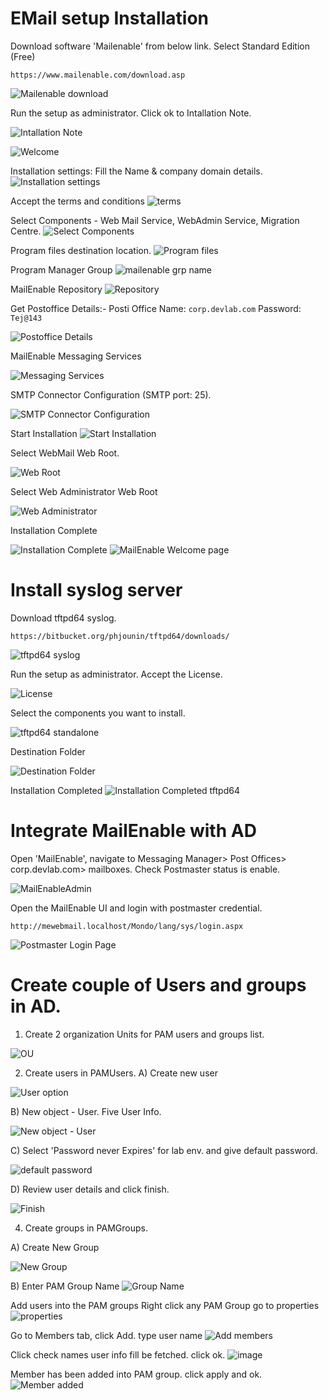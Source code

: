 # EMail setup Installation

Download software 'Mailenable' from below link. Select Standard Edition (Free)

```
https://www.mailenable.com/download.asp
```

![Mailenable download](https://github.com/NallaTeja/CyberArk-PAS/assets/145950340/c633328c-0d56-4562-a857-43535e34c3d4)

Run the setup as administrator. Click ok to Intallation Note.

![Intallation Note](https://github.com/NallaTeja/CyberArk-PAS/assets/145950340/7fe92f51-9592-4c57-a047-1a501a1a20be)

![Welcome](https://github.com/NallaTeja/CyberArk-PAS/assets/145950340/d5520e4d-8251-46cf-91a8-185d35f32bbd)

Installation settings: Fill the Name & company domain details.
![Installation settings](https://github.com/NallaTeja/CyberArk-PAS/assets/145950340/c1d294d9-d7ea-448f-a6f7-1a30553e284f)

Accept the terms and conditions
![terms](https://github.com/NallaTeja/CyberArk-PAS/assets/145950340/9d041640-3292-4a8c-a129-7c0e832d241a)

Select Components - Web Mail Service, WebAdmin Service, Migration Centre.
![Select Components](https://github.com/NallaTeja/CyberArk-PAS/assets/145950340/f941c9dc-d48f-412f-ad01-08b6ee8a9ed4)

Program files destination location.
![Program files](https://github.com/NallaTeja/CyberArk-PAS/assets/145950340/3a0e3b56-b4d2-4ec7-8f68-0a4fa188ab27)

Program Manager Group
![mailenable grp name](https://github.com/NallaTeja/CyberArk-PAS/assets/145950340/f5d4c0e7-6426-492a-8531-9efd10b30171)

MailEnable Repository
![Repository](https://github.com/NallaTeja/CyberArk-PAS/assets/145950340/4d1f7813-a16b-4405-a9bb-e6070eb6eba4)

Get Postoffice Details:-
Posti Office Name: `corp.devlab.com`
Password: `Tej@143`

![Postoffice Details](https://github.com/NallaTeja/CyberArk-PAS/assets/145950340/758184c6-a46a-48e8-b27d-1498bd877222)

MailEnable Messaging Services 

![Messaging Services](https://github.com/NallaTeja/CyberArk-PAS/assets/145950340/2c7aae4c-0293-4685-932d-7767e19a9fe2)

SMTP Connector Configuration (SMTP port: 25).

![SMTP Connector Configuration](https://github.com/NallaTeja/CyberArk-PAS/assets/145950340/7a46c9a5-3847-44bb-b173-8a9da454eecc)

Start Installation
![Start Installation](https://github.com/NallaTeja/CyberArk-PAS/assets/145950340/b0dfbafb-ddaf-42a3-8fb1-abc3354b3f2c)

Select WebMail Web Root.

![Web Root](https://github.com/NallaTeja/CyberArk-PAS/assets/145950340/f89db89b-5921-4e40-95e0-57aae83efa6e)

Select Web Administrator Web Root

![Web Administrator](https://github.com/NallaTeja/CyberArk-PAS/assets/145950340/2a4155bd-0e91-4c5b-af2a-f74f52d22d99)

Installation Complete

![Installation Complete](https://github.com/NallaTeja/CyberArk-PAS/assets/145950340/86b04c77-6070-4d5e-a26b-a912e349a251)
![MailEnable Welcome page](https://github.com/NallaTeja/CyberArk-PAS/assets/145950340/9be558a4-c884-4a99-8b18-98f4d8f0e96f)

# Install syslog server

Download tftpd64 syslog.

```
https://bitbucket.org/phjounin/tftpd64/downloads/
```
![tftpd64 syslog](https://github.com/NallaTeja/CyberArk-PAS/assets/145950340/8a55f355-0451-4aa3-9c7c-c48442708c8f)

Run the setup as administrator. Accept the License.

![License](https://github.com/NallaTeja/CyberArk-PAS/assets/145950340/d69ff402-d860-4750-8485-68deeaab4baa)

Select the components you want to install.

![tftpd64 standalone](https://github.com/NallaTeja/CyberArk-PAS/assets/145950340/86ec5b16-d87b-4e8b-ae08-da7f827b930d)

Destination Folder

![Destination Folder](https://github.com/NallaTeja/CyberArk-PAS/assets/145950340/61a6e235-729a-4d3f-9e8a-4709473fcd33)

Installation Completed
![Installation Completed tftpd64](https://github.com/NallaTeja/CyberArk-PAS/assets/145950340/ce2b4073-ed05-4181-9b5a-ab50daad9b72)

# Integrate MailEnable with AD

Open 'MailEnable', navigate to Messaging Manager> Post Offices> corp.devlab.com> mailboxes. Check Postmaster status is enable.

![MailEnableAdmin](https://github.com/NallaTeja/CyberArk-PAS/assets/145950340/f3874ece-55c1-474c-b7c1-3f73a50c35c3)

Open the MailEnable UI and login with postmaster credential.

```
http://mewebmail.localhost/Mondo/lang/sys/login.aspx
```

![Postmaster Login Page](https://github.com/NallaTeja/CyberArk-PAS/assets/145950340/94bb2c4f-b804-434b-aac2-277cbb5f55e9)

# Create couple of Users and groups in AD.

1. Create 2 organization Units for PAM users and groups list.

![OU](https://github.com/NallaTeja/CyberArk-PAS/assets/145950340/977094aa-0bcb-448c-8879-fe03a08d822d)

2. Create users in PAMUsers.
A) Create new user

![User option](https://github.com/NallaTeja/CyberArk-PAS/assets/145950340/aede61b2-db43-4f3c-afdf-440213c0fb4d)

B) New object - User. Five User Info.

![New object - User](https://github.com/NallaTeja/CyberArk-PAS/assets/145950340/4357b6f0-6913-43b2-910c-9a36038a8d25)

C) Select 'Password never Expires' for lab env. and give default password.

![default password](https://github.com/NallaTeja/CyberArk-PAS/assets/145950340/8f8cf22a-5e61-4c6e-8c01-2c9a168f7717)

D) Review user details and click finish.

![Finish](https://github.com/NallaTeja/CyberArk-PAS/assets/145950340/0ea1098e-ce24-4dda-8eed-cc2a511b24da)

4. Create groups in PAMGroups.

A) Create New Group

![New Group](https://github.com/NallaTeja/CyberArk-PAS/assets/145950340/d2a3dd2a-1086-498c-8ff3-dbe5705baf73)

B) Enter PAM Group Name
![Group Name](https://github.com/NallaTeja/CyberArk-PAS/assets/145950340/500cdba4-f046-4bb1-863d-fd0a8136b7ca)

Add users into the PAM groups
Right click any PAM Group go to properties
![properties](https://github.com/NallaTeja/CyberArk-PAS/assets/145950340/cabb437f-3630-4959-8d58-ac52925ed4f4)

Go to Members tab, click Add. type user name 
![Add members](https://github.com/NallaTeja/CyberArk-PAS/assets/145950340/bff5e30b-f8f9-48d0-92ab-13f95da96616)

Click check names user info fill be fetched. click ok.
![image](https://github.com/NallaTeja/CyberArk-PAS/assets/145950340/b30d9f4b-dfc0-4c6e-a457-57e94a1272e0)

Member has been added into PAM group. click apply and ok. 
![Member added](https://github.com/NallaTeja/CyberArk-PAS/assets/145950340/db7614cb-0812-45d6-9d11-878e27153702)


